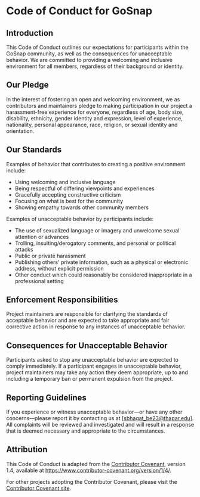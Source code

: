 # Code of Conduct for GoSnap

## Introduction

This Code of Conduct outlines our expectations for participants within the GoSnap community, as well as the consequences for unacceptable behavior. We are committed to providing a welcoming and inclusive environment for all members, regardless of their background or identity.

## Our Pledge

In the interest of fostering an open and welcoming environment, we as contributors and maintainers pledge to making participation in our project a harassment-free experience for everyone, regardless of age, body size, disability, ethnicity, gender identity and expression, level of experience, nationality, personal appearance, race, religion, or sexual identity and orientation.

## Our Standards

Examples of behavior that contributes to creating a positive environment include:

- Using welcoming and inclusive language
- Being respectful of differing viewpoints and experiences
- Gracefully accepting constructive criticism
- Focusing on what is best for the community
- Showing empathy towards other community members

Examples of unacceptable behavior by participants include:

- The use of sexualized language or imagery and unwelcome sexual attention or advances
- Trolling, insulting/derogatory comments, and personal or political attacks
- Public or private harassment
- Publishing others' private information, such as a physical or electronic address, without explicit permission
- Other conduct which could reasonably be considered inappropriate in a professional setting

## Enforcement Responsibilities

Project maintainers are responsible for clarifying the standards of acceptable behavior and are expected to take appropriate and fair corrective action in response to any instances of unacceptable behavior.

## Consequences for Unacceptable Behavior

Participants asked to stop any unacceptable behavior are expected to comply immediately. If a participant engages in unacceptable behavior, project maintainers may take any action they deem appropriate, up to and including a temporary ban or permanent expulsion from the project.

## Reporting Guidelines

If you experience or witness unacceptable behavior—or have any other concerns—please report it by contacting us at [sbhagat_be23@thapar.edu]. All complaints will be reviewed and investigated and will result in a response that is deemed necessary and appropriate to the circumstances.

## Attribution

This Code of Conduct is adapted from the [Contributor Covenant](https://www.contributor-covenant.org/), version 1.4, available at https://www.contributor-covenant.org/version/1/4/.

For other projects adopting the Contributor Covenant, please visit the [Contributor Covenant site](https://www.contributor-covenant.org/).
